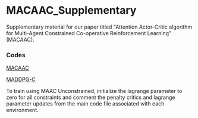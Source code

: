 # **MACAAC_Supplementary**

Supplementary material for our paper titled "Attention Actor-Critic algorithm for Multi-Agent Constrained Co-operative Reinforcement Learning" (MACAAC). 

### Codes   
[MACAAC](https://github.com/parnika31/MACAAC)

[MADDPG-C](https://github.com/parnika31/MADDPG-C)

To train using MAAC Unconstrained, initialize the lagrange parameter to zero for all constraints and comment the penalty critics and lagrange parameter updates from the main code file associated with each environment.
